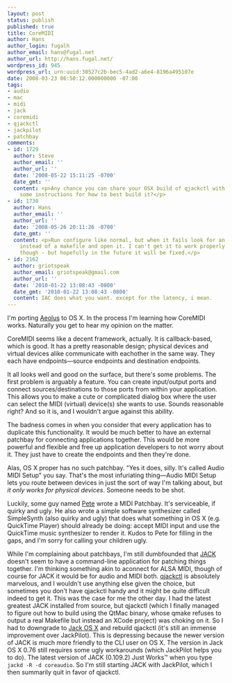 ```yaml
---
layout: post
status: publish
published: true
title: CoreMIDI
author: Hans
author_login: fugalh
author_email: hans@fugal.net
author_url: http://hans.fugal.net/
wordpress_id: 945
wordpress_url: urn:uuid:30527c2b-bec5-4ad2-a6e4-8196a495107e
date: 2008-03-23 06:50:12.000000000 -07:00
tags:
- audio
- mac
- midi
- jack
- coremidi
- qjackctl
- jackpilot
- patchbay
comments:
- id: 1729
  author: Steve
  author_email: ''
  author_url: ''
  date: '2008-05-22 15:11:25 -0700'
  date_gmt: ''
  content: <p>Any chance you can share your OSX build of qjackctl with us or give
    some instructions for how to best build it?</p>
- id: 1730
  author: Hans
  author_email: ''
  author_url: ''
  date: '2008-05-26 20:11:26 -0700'
  date_gmt: ''
  content: <p>Run configure like normal, but when it fails look for an XCode project
    instead of a makefile and open it. I can't get it to work properly at the moment
    though - but hopefully in the future it will be fixed.</p>
- id: 2162
  author: griotspeak
  author_email: griotspeak@gmail.com
  author_url: ''
  date: '2010-01-22 13:08:43 -0800'
  date_gmt: '2010-01-22 13:08:43 -0800'
  content: IAC does what you want. except for the latency, i mean.
---
```

<p>I'm porting <a href="http://www.kokkinizita.net/linuxaudio/aeolus/index.html">Aeolus</a> to OS X. In the process I'm learning how CoreMIDI works. Naturally you get to hear my opinion on the matter.</p>

<p>CoreMIDI seems like a decent framework, actually. It is callback-based, which is good. It has a pretty reasonable design; physical devices and virtual devices alike communicate with eachother in the same way. They each have endpoints—source endpoints and destination endpoints.</p>

<p>It all looks well and good on the surface, but there's some problems. The first problem is arguably a feature. You can create input/output ports and connect sources/destinations to those ports from within your application. This allows you to make a cute or complicated dialog box where the user can select the MIDI (virtual) device(s) she wants to use. Sounds reasonable right? And so it is, and I wouldn't argue against this ability. </p>

<p>The badness comes in when you consider that every application has to duplicate this functionality. It would be much better to have an external patchbay for connecting applications together. This would be more powerful and flexible and free up application developers to not worry about it. They just have to create the endpoints and then they're done.</p>

<p>Alas, OS X proper has no such patchbay. "Yes it does, silly. It's called Audio MIDI Setup" you say. That's the most infuriating thing—Audio MIDI Setup lets you route between devices in just the sort of way I'm talking about, but <em>it only works for physical devices</em>. Someone needs to be shot.</p>

<p>Luckily, some guy named <a href="http://pete.yandell.com/software/">Pete</a> wrote a MIDI Patchbay. It's serviceable, if quirky and ugly. He also wrote a simple software synthesizer called SimpleSynth (also quirky and ugly) that does what something in OS X (e.g. QuickTime Player) should already be doing: accept MIDI input and use the QuickTime music synthesizer to render it. Kudos to Pete for filling in the gaps, and I'm sorry for calling your children ugly.</p>

<p>While I'm complaining about patchbays, I'm still dumbfounded that <a href="http://jackaudio.org/">JACK</a> doesn't seem to have a command-line application for patching things together. I'm thinking something akin to aconnect for ALSA MIDI, though of course for JACK it would be for audio and MIDI both. <a href="http://qjackctl.sourceforge.net/">qjackctl</a> is absolutely marvelous, and I wouldn't use anything else given the choice, but sometimes you don't have qjackctl handy and it might be quite difficult indeed to get it. This was the case for me the other day. I had the latest greatest JACK installed from source, but qjackctl (which I finally managed to figure out how to build using the QtMac binary, whose qmake refuses to output a real Makefile but instead an XCode project) was choking on it. So I had to downgrade to <a href="http://jackosx.com/">Jack OS X</a> and rebuild qjackctl (it's still an immense improvement over JackPilot). This is depressing because the newer version of JACK is much more friendly to the CLI user on OS X. The version in Jack OS X 0.76 still requires some ugly workarounds (which JackPilot helps you to do). The latest version of JACK (0.109.2) Just Works™ when you type <code>jackd -R -d coreaudio</code>. So I'm still starting JACK with JackPilot, which I then summarily quit in favor of qjackctl.</p>
